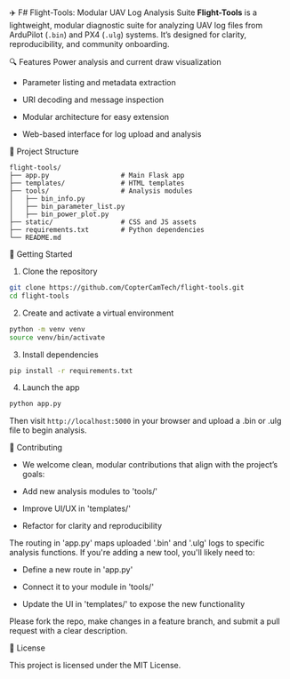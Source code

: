✈️ F# Flight-Tools: Modular UAV Log Analysis Suite
**Flight-Tools** is a lightweight, modular diagnostic suite for analyzing UAV log files from ArduPilot (`.bin`) and PX4 (`.ulg`) systems. It’s designed for clarity, reproducibility, and community onboarding.

🔍 Features
Power analysis and current draw visualization

- Parameter listing and metadata extraction

- URI decoding and message inspection

- Modular architecture for easy extension

- Web-based interface for log upload and analysis

📁 Project Structure
```text
flight-tools/
├── app.py                  # Main Flask app
├── templates/              # HTML templates
├── tools/                  # Analysis modules
│   ├── bin_info.py
│   ├── bin_parameter_list.py
│   ├── bin_power_plot.py
├── static/                 # CSS and JS assets
├── requirements.txt        # Python dependencies
└── README.md
```
🚀 Getting Started

1. Clone the repository
```bash
git clone https://github.com/CopterCamTech/flight-tools.git
cd flight-tools
```

2. Create and activate a virtual environment
```bash
python -m venv venv
source venv/bin/activate
```

3. Install dependencies
```bash
pip install -r requirements.txt
```

4. Launch the app
```bash
python app.py
```

Then visit `http://localhost:5000` in your browser and upload a .bin or .ulg file to begin analysis.

👥 Contributing

- We welcome clean, modular contributions that align with the project’s goals:

- Add new analysis modules to 'tools/'

- Improve UI/UX in 'templates/'

- Refactor for clarity and reproducibility

The routing in 'app.py' maps uploaded '.bin' and '.ulg' logs to specific analysis functions. If you're adding a new tool, you'll likely need to:

- Define a new route in 'app.py'

- Connect it to your module in 'tools/'

- Update the UI in 'templates/' to expose the new functionality

Please fork the repo, make changes in a feature branch, and submit a pull request with a clear description.

📜 License

This project is licensed under the MIT License.
